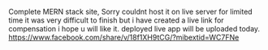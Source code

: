 Complete MERN stack site, Sorry couldnt host it on live server for limited time it was very difficult to finish but i have created a live link for compensation i hope u will like it. deployed live app will be uploaded today. https://www.facebook.com/share/v/18f1XH9tCG/?mibextid=WC7FNe
